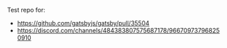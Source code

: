 Test repo for:

- https://github.com/gatsbyjs/gatsby/pull/35504
- https://discord.com/channels/484383807575687178/966709737968250910
